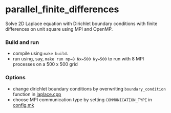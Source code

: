 # parallel_finite_differences

Solve 2D Laplace equation with Dirichlet boundary conditions with finite differences on unit square using MPI and OpenMP.

### Build and run
* compile using `make build`.
* run using, say, `make run np=8 Nx=500 Ny=500` to run with 8 MPI processes on a 500 x 500 grid

### Options
* change dirichlet boundary conditions by overwriting `boundary_condition` function in [laplace.cpp](https://github.com/thoeschler/parallel_finite_differences/blob/main/laplace.cpp)
* choose MPI communication type by setting `COMMUNICATION_TYPE` in [config.mk](https://github.com/thoeschler/parallel_finite_differences/blob/main/config.mk)
